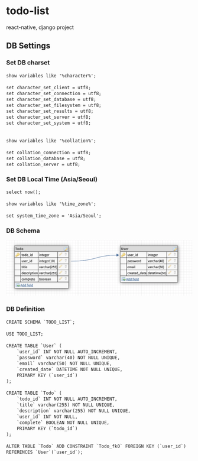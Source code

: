 # todo-list
react-native, django project




## DB Settings
### Set DB charset
```
show variables like '%character%';

set character_set_client = utf8;
set character_set_connection = utf8;
set character_set_database = utf8;
set character_set_filesystem = utf8;
set character_set_results = utf8;
set character_set_server = utf8;
set character_set_system = utf8;


show variables like '%collation%';

set collation_connection = utf8;
set collation_database = utf8;
set collation_server = utf8;
```

### Set DB Local Time (Asia/Seoul)
```
select now(); 

show variables like '%time_zone%'; 

set system_time_zone = 'Asia/Seoul';
```

### DB Schema 
<img src="/DB Schema.png" title="DB Schema"></img>


### DB Definition 
```
CREATE SCHEMA `TODO_LIST`;

USE TODO_LIST;

CREATE TABLE `User` (
    `user_id` INT NOT NULL AUTO_INCREMENT,
    `password` varchar(40) NOT NULL UNIQUE,
    `email` varchar(50) NOT NULL UNIQUE,
    `created_date` DATETIME NOT NULL UNIQUE,
    PRIMARY KEY (`user_id`)
);

CREATE TABLE `Todo` (
    `todo_id` INT NOT NULL AUTO_INCREMENT,
    `title` varchar(255) NOT NULL UNIQUE,
    `description` varchar(255) NOT NULL UNIQUE,
    `user_id` INT NOT NULL,
    `complete` BOOLEAN NOT NULL UNIQUE,
    PRIMARY KEY (`todo_id`)
);

ALTER TABLE `Todo` ADD CONSTRAINT `Todo_fk0` FOREIGN KEY (`user_id`) REFERENCES `User`(`user_id`);
```
